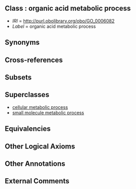 
## Class : organic acid metabolic process

 * *IRI* = http://purl.obolibrary.org/obo/GO_0006082
 * *Label* = organic acid metabolic process

## Synonyms


## Cross-references


## Subsets


## Superclasses

 * [cellular metabolic process](../../GO/37/GO_0044237.md)
 * [small molecule metabolic process](../../GO/81/GO_0044281.md)

## Equivalencies


## Other Logical Axioms


## Other Annotations


## External Comments


